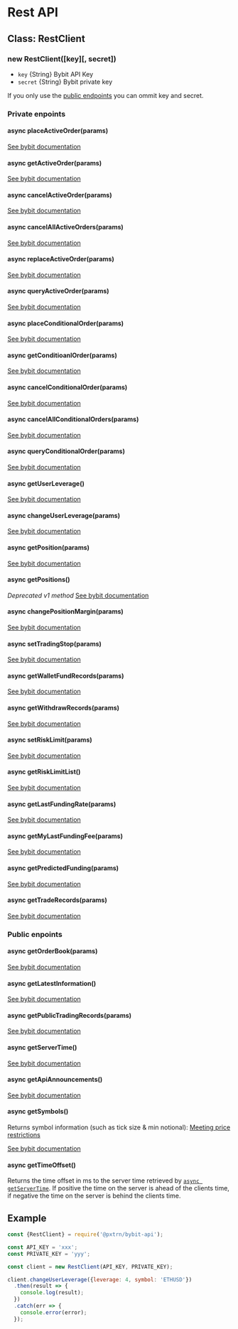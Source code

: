 # Rest API


## Class: RestClient


### new RestClient([key][, secret])
- `key` {String} Bybit API Key
- `secret` {String} Bybit private key

If you only use the [public endpoints](#public-endpoints) you can ommit key and secret.


### Private enpoints

#### async placeActiveOrder(params)
[See bybit documentation](https://github.com/bybit-exchange/bybit-official-api-docs/blob/master/en/rest_api.md#place-active-order-v2)

#### async getActiveOrder(params)
[See bybit documentation](https://github.com/bybit-exchange/bybit-official-api-docs/blob/master/en/rest_api.md#get-active-order)

#### async cancelActiveOrder(params)
[See bybit documentation](https://github.com/bybit-exchange/bybit-official-api-docs/blob/master/en/rest_api.md#open-apiordercancelv2post)

#### async cancelAllActiveOrders(params)
[See bybit documentation](https://github.com/bybit-exchange/bybit-official-api-docs/blob/master/en/rest_api.md#open-apiordercancelallpost)

#### async replaceActiveOrder(params)
[See bybit documentation](https://github.com/bybit-exchange/bybit-official-api-docs/blob/master/en/rest_api.md#open-apiorderreplacepost)

#### async queryActiveOrder(params)
[See bybit documentation](https://github.com/bybit-exchange/bybit-official-api-docs/blob/master/en/rest_api.md#query-active-order-real-time)

#### async placeConditionalOrder(params)
[See bybit documentation](https://github.com/bybit-exchange/bybit-official-api-docs/blob/master/en/rest_api.md#place-conditional-order)

#### async getConditioanlOrder(params)
[See bybit documentation](https://github.com/bybit-exchange/bybit-official-api-docs/blob/master/en/rest_api.md#get-conditional-order)

#### async cancelConditionalOrder(params)
[See bybit documentation](https://github.com/bybit-exchange/bybit-official-api-docs/blob/master/en/rest_api.md#cancel-conditional-order-)

#### async cancelAllConditionalOrders(params)
[See bybit documentation](https://github.com/bybit-exchange/bybit-official-api-docs/blob/master/en/rest_api.md#cancel-all-conditional-orders)

#### async queryConditionalOrder(params)
[See bybit documentation](https://github.com/bybit-exchange/bybit-official-api-docs/blob/master/en/rest_api.md#query-stop-order-real-time)

#### async getUserLeverage()
[See bybit documentation](https://github.com/bybit-exchange/bybit-official-api-docs/blob/master/en/rest_api.md#user-leverage)

#### async changeUserLeverage(params)
[See bybit documentation](https://github.com/bybit-exchange/bybit-official-api-docs/blob/master/en/rest_api.md#-change-user-leverage)

#### async getPosition(params)
[See bybit documentation](https://github.com/bybit-exchange/bybit-official-api-docs/blob/master/en/rest_api.md#-my-position-v2)

#### async getPositions()
*Deprecated v1 method*
[See bybit documentation](https://github.com/bybit-exchange/bybit-official-api-docs/blob/master/en/rest_api.md#positionlistget)

#### async changePositionMargin(params)
[See bybit documentation](https://github.com/bybit-exchange/bybit-official-api-docs/blob/master/en/rest_api.md#-change-position-margin)

#### async setTradingStop(params)
[See bybit documentation](https://github.com/bybit-exchange/bybit-official-api-docs/blob/master/en/rest_api.md#-set-trading-stop)

#### async getWalletFundRecords(params)
[See bybit documentation](https://github.com/bybit-exchange/bybit-official-api-docs/blob/master/en/rest_api.md#-get-wallet-fund-records)

#### async getWithdrawRecords(params)
[See bybit documentation](https://github.com/bybit-exchange/bybit-official-api-docs/blob/master/en/rest_api.md#-get-withdraw-records)

#### async setRiskLimit(params)
[See bybit documentation](https://github.com/bybit-exchange/bybit-official-api-docs/blob/master/en/rest_api.md#set-risk-limit-)

#### async getRiskLimitList()
[See bybit documentation](https://github.com/bybit-exchange/bybit-official-api-docs/blob/master/en/rest_api.md#get-risk-limit-list-)

#### async getLastFundingRate(params)
[See bybit documentation](https://github.com/bybit-exchange/bybit-official-api-docs/blob/master/en/rest_api.md#-get-the-last-funding-rate)

#### async getMyLastFundingFee(params)
[See bybit documentation](https://github.com/bybit-exchange/bybit-official-api-docs/blob/master/en/rest_api.md#-get-my-last-funding-fee)

#### async getPredictedFunding(params)
[See bybit documentation](https://github.com/bybit-exchange/bybit-official-api-docs/blob/master/en/rest_api.md#get-predicted-funding-rate-and-funding-fee)

#### async getTradeRecords(params)
[See bybit documentation](https://github.com/bybit-exchange/bybit-official-api-docs/blob/master/en/rest_api.md#get-users-trade-records)

### Public enpoints

#### async getOrderBook(params)
[See bybit documentation](https://github.com/bybit-exchange/bybit-official-api-docs/blob/master/en/rest_api.md#get-orderbook)

#### async getLatestInformation()
[See bybit documentation](https://github.com/bybit-exchange/bybit-official-api-docs/blob/master/en/rest_api.md#latest-information-for-symbol)

#### async getPublicTradingRecords(params)
[See bybit documentation](https://github.com/bybit-exchange/bybit-official-api-docs/blob/master/en/rest_api.md#get-public-trading-records)

#### async getServerTime()
[See bybit documentation](https://github.com/bybit-exchange/bybit-official-api-docs/blob/master/en/rest_api.md#server-time)

#### async getApiAnnouncements()
[See bybit documentation](https://github.com/bybit-exchange/bybit-official-api-docs/blob/master/en/rest_api.md#open-apiannouncement)

#### async getSymbols()
Returns symbol information (such as tick size & min notional):
[Meeting price restrictions](https://github.com/bybit-exchange/bybit-official-api-docs/blob/master/en/rest_api.md#price-price)

[See bybit documentation](https://bybit-exchange.github.io/bybit-official-api-docs/en/index.html#operation/query_symbol)

#### async getTimeOffset()

Returns the time offset in ms to the server time retrieved by [`async getServerTime`](#async-getservertime).
If positive the time on the server is ahead of the clients time, if negative the time on the server is behind the clients time.


## Example

```js
const {RestClient} = require('@pxtrn/bybit-api');

const API_KEY = 'xxx';
const PRIVATE_KEY = 'yyy';

const client = new RestClient(API_KEY, PRIVATE_KEY);

client.changeUserLeverage({leverage: 4, symbol: 'ETHUSD'})
  .then(result => {
    console.log(result);
  })
  .catch(err => {
    console.error(error);
  });
```

